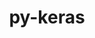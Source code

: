 ---
title: "py-keras"
layout: cache
categories: [package, develop]
meta: {"versions": ["2.14.0", "3.1.1", "3.2.0", "3.2.1"], "compilers": ["apple-clang@=15.0.0", "gcc@=11.4.0"], "oss": ["ubuntu22.04", "ventura"], "platforms": ["darwin", "linux"], "targets": ["aarch64", "x86_64_v3"], "stacks": ["ml-darwin-aarch64-mps", "ml-linux-x86_64-cpu", "ml-linux-x86_64-cuda", "ml-linux-x86_64-rocm", "root"], "num_specs": 70, "num_specs_by_stack": {"ml-darwin-aarch64-mps": 8, "root": 70, "ml-linux-x86_64-cpu": 24, "ml-linux-x86_64-rocm": 15, "ml-linux-x86_64-cuda": 23}}
spec_details: [{"hash": "xxbd4nbxxjx3uhvjqzqhwmlsdbuaicel", "compiler": "apple-clang@=15.0.0", "versions": ["3.2.0"], "os": "ventura", "platform": "darwin", "target": "aarch64", "variants": ["backend=torch", "build_system=python_pip"], "stacks": ["ml-darwin-aarch64-mps", "root"], "size": "-", "tarball": "https://binaries.spack.io/develop/build_cache/darwin-ventura-aarch64/apple-clang-15.0.0/py-keras-3.2.0/darwin-ventura-aarch64-apple-clang-15.0.0-py-keras-3.2.0-xxbd4nbxxjx3uhvjqzqhwmlsdbuaicel.spack"}, {"hash": "o7u2t6pv3suvoyozogepscxkg6ljvcna", "compiler": "apple-clang@=15.0.0", "versions": ["3.2.0"], "os": "ventura", "platform": "darwin", "target": "aarch64", "variants": ["backend=torch", "build_system=python_pip"], "stacks": ["ml-darwin-aarch64-mps", "root"], "size": "-", "tarball": "https://binaries.spack.io/develop/build_cache/darwin-ventura-aarch64/apple-clang-15.0.0/py-keras-3.2.0/darwin-ventura-aarch64-apple-clang-15.0.0-py-keras-3.2.0-o7u2t6pv3suvoyozogepscxkg6ljvcna.spack"}, {"hash": "epns2pya2eeox5vrwizlxzlogtkwguwv", "compiler": "apple-clang@=15.0.0", "versions": ["3.2.0"], "os": "ventura", "platform": "darwin", "target": "aarch64", "variants": ["backend=torch", "build_system=python_pip"], "stacks": ["ml-darwin-aarch64-mps", "root"], "size": "-", "tarball": "https://binaries.spack.io/develop/build_cache/darwin-ventura-aarch64/apple-clang-15.0.0/py-keras-3.2.0/darwin-ventura-aarch64-apple-clang-15.0.0-py-keras-3.2.0-epns2pya2eeox5vrwizlxzlogtkwguwv.spack"}, {"hash": "sjjpuaezce423ulimkcb7gkrfqbmj6sl", "compiler": "apple-clang@=15.0.0", "versions": ["3.2.1"], "os": "ventura", "platform": "darwin", "target": "aarch64", "variants": ["backend=torch", "build_system=python_pip"], "stacks": ["ml-darwin-aarch64-mps", "root"], "size": "-", "tarball": "https://binaries.spack.io/develop/build_cache/darwin-ventura-aarch64/apple-clang-15.0.0/py-keras-3.2.1/darwin-ventura-aarch64-apple-clang-15.0.0-py-keras-3.2.1-sjjpuaezce423ulimkcb7gkrfqbmj6sl.spack"}, {"hash": "qu3rimfaoijf7e5swnyminqw7bt4k2c5", "compiler": "apple-clang@=15.0.0", "versions": ["3.2.1"], "os": "ventura", "platform": "darwin", "target": "aarch64", "variants": ["backend=torch", "build_system=python_pip"], "stacks": ["ml-darwin-aarch64-mps", "root"], "size": "-", "tarball": "https://binaries.spack.io/develop/build_cache/darwin-ventura-aarch64/apple-clang-15.0.0/py-keras-3.2.1/darwin-ventura-aarch64-apple-clang-15.0.0-py-keras-3.2.1-qu3rimfaoijf7e5swnyminqw7bt4k2c5.spack"}, {"hash": "pe65upzyt5xmiyu25kaooqymyhh4mlho", "compiler": "apple-clang@=15.0.0", "versions": ["3.2.1"], "os": "ventura", "platform": "darwin", "target": "aarch64", "variants": ["backend=torch", "build_system=python_pip"], "stacks": ["ml-darwin-aarch64-mps", "root"], "size": "-", "tarball": "https://binaries.spack.io/develop/build_cache/darwin-ventura-aarch64/apple-clang-15.0.0/py-keras-3.2.1/darwin-ventura-aarch64-apple-clang-15.0.0-py-keras-3.2.1-pe65upzyt5xmiyu25kaooqymyhh4mlho.spack"}, {"hash": "pa5iivvcaynhjudrinv5icuaels4hat4", "compiler": "apple-clang@=15.0.0", "versions": ["3.2.1"], "os": "ventura", "platform": "darwin", "target": "aarch64", "variants": ["backend=torch", "build_system=python_pip"], "stacks": ["ml-darwin-aarch64-mps", "root"], "size": "-", "tarball": "https://binaries.spack.io/develop/build_cache/darwin-ventura-aarch64/apple-clang-15.0.0/py-keras-3.2.1/darwin-ventura-aarch64-apple-clang-15.0.0-py-keras-3.2.1-pa5iivvcaynhjudrinv5icuaels4hat4.spack"}, {"hash": "7vxjxazvbct5ium24l4jnwyghkosld7m", "compiler": "apple-clang@=15.0.0", "versions": ["3.2.0"], "os": "ventura", "platform": "darwin", "target": "aarch64", "variants": ["backend=torch", "build_system=python_pip"], "stacks": ["ml-darwin-aarch64-mps", "root"], "size": "-", "tarball": "https://binaries.spack.io/develop/build_cache/darwin-ventura-aarch64/apple-clang-15.0.0/py-keras-3.2.0/darwin-ventura-aarch64-apple-clang-15.0.0-py-keras-3.2.0-7vxjxazvbct5ium24l4jnwyghkosld7m.spack"}, {"hash": "khgqkn4kl52ueojb2ipij3r44cjw74qo", "compiler": "gcc@=11.4.0", "versions": ["3.2.0"], "os": "ubuntu22.04", "platform": "linux", "target": "x86_64_v3", "variants": ["backend=jax", "build_system=python_pip"], "stacks": ["root", "ml-linux-x86_64-cpu"], "size": "-", "tarball": "https://binaries.spack.io/develop/build_cache/linux-ubuntu22.04-x86_64_v3/gcc-11.4.0/py-keras-3.2.0/linux-ubuntu22.04-x86_64_v3-gcc-11.4.0-py-keras-3.2.0-khgqkn4kl52ueojb2ipij3r44cjw74qo.spack"}, {"hash": "6lxzgdcrk7tghc6hhgi64vbhn3svv2ue", "compiler": "gcc@=11.4.0", "versions": ["3.2.0"], "os": "ubuntu22.04", "platform": "linux", "target": "x86_64_v3", "variants": ["backend=torch", "build_system=python_pip"], "stacks": ["ml-linux-x86_64-rocm", "root"], "size": "-", "tarball": "https://binaries.spack.io/develop/build_cache/linux-ubuntu22.04-x86_64_v3/gcc-11.4.0/py-keras-3.2.0/linux-ubuntu22.04-x86_64_v3-gcc-11.4.0-py-keras-3.2.0-6lxzgdcrk7tghc6hhgi64vbhn3svv2ue.spack"}, {"hash": "b3h4mxcem4ql42q6ofbg4uybugpu7tko", "compiler": "gcc@=11.4.0", "versions": ["3.2.0"], "os": "ubuntu22.04", "platform": "linux", "target": "x86_64_v3", "variants": ["backend=jax", "build_system=python_pip"], "stacks": ["root", "ml-linux-x86_64-cpu"], "size": "-", "tarball": "https://binaries.spack.io/develop/build_cache/linux-ubuntu22.04-x86_64_v3/gcc-11.4.0/py-keras-3.2.0/linux-ubuntu22.04-x86_64_v3-gcc-11.4.0-py-keras-3.2.0-b3h4mxcem4ql42q6ofbg4uybugpu7tko.spack"}, {"hash": "d62nkhedad37quwdxawrpzvmlbskx6fj", "compiler": "gcc@=11.4.0", "versions": ["3.2.0"], "os": "ubuntu22.04", "platform": "linux", "target": "x86_64_v3", "variants": ["backend=torch", "build_system=python_pip"], "stacks": ["ml-linux-x86_64-cuda", "root"], "size": "-", "tarball": "https://binaries.spack.io/develop/build_cache/linux-ubuntu22.04-x86_64_v3/gcc-11.4.0/py-keras-3.2.0/linux-ubuntu22.04-x86_64_v3-gcc-11.4.0-py-keras-3.2.0-d62nkhedad37quwdxawrpzvmlbskx6fj.spack"}, {"hash": "ciugf4yn2i75l6fq2ssrofzz6pzdd4c4", "compiler": "gcc@=11.4.0", "versions": ["3.2.0"], "os": "ubuntu22.04", "platform": "linux", "target": "x86_64_v3", "variants": ["backend=torch", "build_system=python_pip"], "stacks": ["ml-linux-x86_64-cuda", "root"], "size": "-", "tarball": "https://binaries.spack.io/develop/build_cache/linux-ubuntu22.04-x86_64_v3/gcc-11.4.0/py-keras-3.2.0/linux-ubuntu22.04-x86_64_v3-gcc-11.4.0-py-keras-3.2.0-ciugf4yn2i75l6fq2ssrofzz6pzdd4c4.spack"}, {"hash": "mxrund23byqsahuvaet6qjglncmycenr", "compiler": "gcc@=11.4.0", "versions": ["3.2.0"], "os": "ubuntu22.04", "platform": "linux", "target": "x86_64_v3", "variants": ["backend=torch", "build_system=python_pip"], "stacks": ["ml-linux-x86_64-cuda", "root"], "size": "-", "tarball": "https://binaries.spack.io/develop/build_cache/linux-ubuntu22.04-x86_64_v3/gcc-11.4.0/py-keras-3.2.0/linux-ubuntu22.04-x86_64_v3-gcc-11.4.0-py-keras-3.2.0-mxrund23byqsahuvaet6qjglncmycenr.spack"}, {"hash": "kv72yfb7marjqil2eouraachzne6senj", "compiler": "gcc@=11.4.0", "versions": ["3.2.0"], "os": "ubuntu22.04", "platform": "linux", "target": "x86_64_v3", "variants": ["backend=torch", "build_system=python_pip"], "stacks": ["ml-linux-x86_64-rocm", "root"], "size": "-", "tarball": "https://binaries.spack.io/develop/build_cache/linux-ubuntu22.04-x86_64_v3/gcc-11.4.0/py-keras-3.2.0/linux-ubuntu22.04-x86_64_v3-gcc-11.4.0-py-keras-3.2.0-kv72yfb7marjqil2eouraachzne6senj.spack"}, {"hash": "3wixhbsrljffmv4zn27xa3xpywi7zvua", "compiler": "gcc@=11.4.0", "versions": ["2.14.0"], "os": "ubuntu22.04", "platform": "linux", "target": "x86_64_v3", "variants": ["build_system=python_pip"], "stacks": ["ml-linux-x86_64-cuda", "root"], "size": "-", "tarball": "https://binaries.spack.io/develop/build_cache/linux-ubuntu22.04-x86_64_v3/gcc-11.4.0/py-keras-2.14.0/linux-ubuntu22.04-x86_64_v3-gcc-11.4.0-py-keras-2.14.0-3wixhbsrljffmv4zn27xa3xpywi7zvua.spack"}, {"hash": "4pwu3pk7ocq2sscvz6ilzeuqn7eesclo", "compiler": "gcc@=11.4.0", "versions": ["2.14.0"], "os": "ubuntu22.04", "platform": "linux", "target": "x86_64_v3", "variants": ["build_system=python_pip"], "stacks": ["ml-linux-x86_64-cuda", "root"], "size": "-", "tarball": "https://binaries.spack.io/develop/build_cache/linux-ubuntu22.04-x86_64_v3/gcc-11.4.0/py-keras-2.14.0/linux-ubuntu22.04-x86_64_v3-gcc-11.4.0-py-keras-2.14.0-4pwu3pk7ocq2sscvz6ilzeuqn7eesclo.spack"}, {"hash": "eihqooxsgccabtiidpdgqc6ji4r2y633", "compiler": "gcc@=11.4.0", "versions": ["3.2.0"], "os": "ubuntu22.04", "platform": "linux", "target": "x86_64_v3", "variants": ["backend=tensorflow", "build_system=python_pip"], "stacks": ["root", "ml-linux-x86_64-cpu"], "size": "-", "tarball": "https://binaries.spack.io/develop/build_cache/linux-ubuntu22.04-x86_64_v3/gcc-11.4.0/py-keras-3.2.0/linux-ubuntu22.04-x86_64_v3-gcc-11.4.0-py-keras-3.2.0-eihqooxsgccabtiidpdgqc6ji4r2y633.spack"}, {"hash": "vf7s7mnzxnluay6rgbqgkbbnr7bxpmcx", "compiler": "gcc@=11.4.0", "versions": ["2.14.0"], "os": "ubuntu22.04", "platform": "linux", "target": "x86_64_v3", "variants": ["build_system=python_pip"], "stacks": ["root", "ml-linux-x86_64-cpu"], "size": "-", "tarball": "https://binaries.spack.io/develop/build_cache/linux-ubuntu22.04-x86_64_v3/gcc-11.4.0/py-keras-2.14.0/linux-ubuntu22.04-x86_64_v3-gcc-11.4.0-py-keras-2.14.0-vf7s7mnzxnluay6rgbqgkbbnr7bxpmcx.spack"}, {"hash": "ehh4qvvkz7swycvl5pwlurvrzpznaq2v", "compiler": "gcc@=11.4.0", "versions": ["3.2.0"], "os": "ubuntu22.04", "platform": "linux", "target": "x86_64_v3", "variants": ["backend=jax", "build_system=python_pip"], "stacks": ["ml-linux-x86_64-rocm", "root"], "size": "-", "tarball": "https://binaries.spack.io/develop/build_cache/linux-ubuntu22.04-x86_64_v3/gcc-11.4.0/py-keras-3.2.0/linux-ubuntu22.04-x86_64_v3-gcc-11.4.0-py-keras-3.2.0-ehh4qvvkz7swycvl5pwlurvrzpznaq2v.spack"}, {"hash": "adj6cqlslotmcx2ox4fcskzqcfxniana", "compiler": "gcc@=11.4.0", "versions": ["2.14.0"], "os": "ubuntu22.04", "platform": "linux", "target": "x86_64_v3", "variants": ["build_system=python_pip"], "stacks": ["ml-linux-x86_64-cuda", "root"], "size": "-", "tarball": "https://binaries.spack.io/develop/build_cache/linux-ubuntu22.04-x86_64_v3/gcc-11.4.0/py-keras-2.14.0/linux-ubuntu22.04-x86_64_v3-gcc-11.4.0-py-keras-2.14.0-adj6cqlslotmcx2ox4fcskzqcfxniana.spack"}, {"hash": "f5y3temhhdnguxechdeq3t2riomxx743", "compiler": "gcc@=11.4.0", "versions": ["3.2.0"], "os": "ubuntu22.04", "platform": "linux", "target": "x86_64_v3", "variants": ["backend=tensorflow", "build_system=python_pip"], "stacks": ["root", "ml-linux-x86_64-cpu"], "size": "-", "tarball": "https://binaries.spack.io/develop/build_cache/linux-ubuntu22.04-x86_64_v3/gcc-11.4.0/py-keras-3.2.0/linux-ubuntu22.04-x86_64_v3-gcc-11.4.0-py-keras-3.2.0-f5y3temhhdnguxechdeq3t2riomxx743.spack"}, {"hash": "5bf2klsiazepg22j3p6b2g7ayzrtcjwv", "compiler": "gcc@=11.4.0", "versions": ["2.14.0"], "os": "ubuntu22.04", "platform": "linux", "target": "x86_64_v3", "variants": ["build_system=python_pip"], "stacks": ["root", "ml-linux-x86_64-cpu"], "size": "-", "tarball": "https://binaries.spack.io/develop/build_cache/linux-ubuntu22.04-x86_64_v3/gcc-11.4.0/py-keras-2.14.0/linux-ubuntu22.04-x86_64_v3-gcc-11.4.0-py-keras-2.14.0-5bf2klsiazepg22j3p6b2g7ayzrtcjwv.spack"}, {"hash": "6i5vtjcrovcfrnfrywjtvmcczst5l35e", "compiler": "gcc@=11.4.0", "versions": ["3.2.0"], "os": "ubuntu22.04", "platform": "linux", "target": "x86_64_v3", "variants": ["backend=torch", "build_system=python_pip"], "stacks": ["ml-linux-x86_64-cuda", "root"], "size": "-", "tarball": "https://binaries.spack.io/develop/build_cache/linux-ubuntu22.04-x86_64_v3/gcc-11.4.0/py-keras-3.2.0/linux-ubuntu22.04-x86_64_v3-gcc-11.4.0-py-keras-3.2.0-6i5vtjcrovcfrnfrywjtvmcczst5l35e.spack"}, {"hash": "4u2apkokd5yubtfh53xdqqibwc4m27ot", "compiler": "gcc@=11.4.0", "versions": ["3.2.0"], "os": "ubuntu22.04", "platform": "linux", "target": "x86_64_v3", "variants": ["backend=jax", "build_system=python_pip"], "stacks": ["ml-linux-x86_64-rocm", "root"], "size": "-", "tarball": "https://binaries.spack.io/develop/build_cache/linux-ubuntu22.04-x86_64_v3/gcc-11.4.0/py-keras-3.2.0/linux-ubuntu22.04-x86_64_v3-gcc-11.4.0-py-keras-3.2.0-4u2apkokd5yubtfh53xdqqibwc4m27ot.spack"}, {"hash": "i725x47zz2ovsyv3rtbz2hd7ycfaepjl", "compiler": "gcc@=11.4.0", "versions": ["2.14.0"], "os": "ubuntu22.04", "platform": "linux", "target": "x86_64_v3", "variants": ["build_system=python_pip"], "stacks": ["root", "ml-linux-x86_64-cpu"], "size": "-", "tarball": "https://binaries.spack.io/develop/build_cache/linux-ubuntu22.04-x86_64_v3/gcc-11.4.0/py-keras-2.14.0/linux-ubuntu22.04-x86_64_v3-gcc-11.4.0-py-keras-2.14.0-i725x47zz2ovsyv3rtbz2hd7ycfaepjl.spack"}, {"hash": "dzgkchcoaouebroojnnbpg6kvly4bdz6", "compiler": "gcc@=11.4.0", "versions": ["2.14.0"], "os": "ubuntu22.04", "platform": "linux", "target": "x86_64_v3", "variants": ["build_system=python_pip"], "stacks": ["ml-linux-x86_64-cuda", "root"], "size": "-", "tarball": "https://binaries.spack.io/develop/build_cache/linux-ubuntu22.04-x86_64_v3/gcc-11.4.0/py-keras-2.14.0/linux-ubuntu22.04-x86_64_v3-gcc-11.4.0-py-keras-2.14.0-dzgkchcoaouebroojnnbpg6kvly4bdz6.spack"}, {"hash": "jusucmjn6u6mcgo3ajb4a5dzwpa4eeft", "compiler": "gcc@=11.4.0", "versions": ["3.2.0"], "os": "ubuntu22.04", "platform": "linux", "target": "x86_64_v3", "variants": ["backend=tensorflow", "build_system=python_pip"], "stacks": ["root", "ml-linux-x86_64-cpu"], "size": "-", "tarball": "https://binaries.spack.io/develop/build_cache/linux-ubuntu22.04-x86_64_v3/gcc-11.4.0/py-keras-3.2.0/linux-ubuntu22.04-x86_64_v3-gcc-11.4.0-py-keras-3.2.0-jusucmjn6u6mcgo3ajb4a5dzwpa4eeft.spack"}, {"hash": "d76blkzadsmbgz4zatwywtfzyq2nj6xt", "compiler": "gcc@=11.4.0", "versions": ["3.1.1"], "os": "ubuntu22.04", "platform": "linux", "target": "x86_64_v3", "variants": ["backend=jax", "build_system=python_pip"], "stacks": ["ml-linux-x86_64-rocm", "root"], "size": "-", "tarball": "https://binaries.spack.io/develop/build_cache/linux-ubuntu22.04-x86_64_v3/gcc-11.4.0/py-keras-3.1.1/linux-ubuntu22.04-x86_64_v3-gcc-11.4.0-py-keras-3.1.1-d76blkzadsmbgz4zatwywtfzyq2nj6xt.spack"}, {"hash": "hm6acraef2tha6pima7p55ltzxrzzvd7", "compiler": "gcc@=11.4.0", "versions": ["3.2.0"], "os": "ubuntu22.04", "platform": "linux", "target": "x86_64_v3", "variants": ["backend=jax", "build_system=python_pip"], "stacks": ["ml-linux-x86_64-rocm", "root"], "size": "-", "tarball": "https://binaries.spack.io/develop/build_cache/linux-ubuntu22.04-x86_64_v3/gcc-11.4.0/py-keras-3.2.0/linux-ubuntu22.04-x86_64_v3-gcc-11.4.0-py-keras-3.2.0-hm6acraef2tha6pima7p55ltzxrzzvd7.spack"}, {"hash": "znmaqyef74p42tzw6flwpnr5s6mer7si", "compiler": "gcc@=11.4.0", "versions": ["2.14.0"], "os": "ubuntu22.04", "platform": "linux", "target": "x86_64_v3", "variants": ["build_system=python_pip"], "stacks": ["root", "ml-linux-x86_64-cpu"], "size": "-", "tarball": "https://binaries.spack.io/develop/build_cache/linux-ubuntu22.04-x86_64_v3/gcc-11.4.0/py-keras-2.14.0/linux-ubuntu22.04-x86_64_v3-gcc-11.4.0-py-keras-2.14.0-znmaqyef74p42tzw6flwpnr5s6mer7si.spack"}, {"hash": "3dqw5eq224w5j46lquegnpszqj77bfng", "compiler": "gcc@=11.4.0", "versions": ["3.2.0"], "os": "ubuntu22.04", "platform": "linux", "target": "x86_64_v3", "variants": ["backend=tensorflow", "build_system=python_pip"], "stacks": ["ml-linux-x86_64-cuda", "root"], "size": "-", "tarball": "https://binaries.spack.io/develop/build_cache/linux-ubuntu22.04-x86_64_v3/gcc-11.4.0/py-keras-3.2.0/linux-ubuntu22.04-x86_64_v3-gcc-11.4.0-py-keras-3.2.0-3dqw5eq224w5j46lquegnpszqj77bfng.spack"}, {"hash": "4icdmhpugkkbapvcfeandei6ojnmqj4p", "compiler": "gcc@=11.4.0", "versions": ["3.2.0"], "os": "ubuntu22.04", "platform": "linux", "target": "x86_64_v3", "variants": ["backend=jax", "build_system=python_pip"], "stacks": ["ml-linux-x86_64-cuda", "root"], "size": "-", "tarball": "https://binaries.spack.io/develop/build_cache/linux-ubuntu22.04-x86_64_v3/gcc-11.4.0/py-keras-3.2.0/linux-ubuntu22.04-x86_64_v3-gcc-11.4.0-py-keras-3.2.0-4icdmhpugkkbapvcfeandei6ojnmqj4p.spack"}, {"hash": "rnrz4jlign4bfrdp23tmk4eod4tcrh4m", "compiler": "gcc@=11.4.0", "versions": ["3.1.1"], "os": "ubuntu22.04", "platform": "linux", "target": "x86_64_v3", "variants": ["backend=tensorflow", "build_system=python_pip"], "stacks": ["root", "ml-linux-x86_64-cpu"], "size": "-", "tarball": "https://binaries.spack.io/develop/build_cache/linux-ubuntu22.04-x86_64_v3/gcc-11.4.0/py-keras-3.1.1/linux-ubuntu22.04-x86_64_v3-gcc-11.4.0-py-keras-3.1.1-rnrz4jlign4bfrdp23tmk4eod4tcrh4m.spack"}, {"hash": "7crur6navyjl57dl7gcgnnezrpbtysuw", "compiler": "gcc@=11.4.0", "versions": ["3.2.0"], "os": "ubuntu22.04", "platform": "linux", "target": "x86_64_v3", "variants": ["backend=jax", "build_system=python_pip"], "stacks": ["ml-linux-x86_64-cuda", "root"], "size": "-", "tarball": "https://binaries.spack.io/develop/build_cache/linux-ubuntu22.04-x86_64_v3/gcc-11.4.0/py-keras-3.2.0/linux-ubuntu22.04-x86_64_v3-gcc-11.4.0-py-keras-3.2.0-7crur6navyjl57dl7gcgnnezrpbtysuw.spack"}, {"hash": "vkcwxqfi7efho33nsgxfp3zlf7szk6ot", "compiler": "gcc@=11.4.0", "versions": ["3.2.0"], "os": "ubuntu22.04", "platform": "linux", "target": "x86_64_v3", "variants": ["backend=torch", "build_system=python_pip"], "stacks": ["ml-linux-x86_64-rocm", "root"], "size": "-", "tarball": "https://binaries.spack.io/develop/build_cache/linux-ubuntu22.04-x86_64_v3/gcc-11.4.0/py-keras-3.2.0/linux-ubuntu22.04-x86_64_v3-gcc-11.4.0-py-keras-3.2.0-vkcwxqfi7efho33nsgxfp3zlf7szk6ot.spack"}, {"hash": "f7d4p6x4w6ck6woutxr32rleqk2dfl2u", "compiler": "gcc@=11.4.0", "versions": ["3.2.1"], "os": "ubuntu22.04", "platform": "linux", "target": "x86_64_v3", "variants": ["backend=jax", "build_system=python_pip"], "stacks": ["ml-linux-x86_64-rocm", "root"], "size": "-", "tarball": "https://binaries.spack.io/develop/build_cache/linux-ubuntu22.04-x86_64_v3/gcc-11.4.0/py-keras-3.2.1/linux-ubuntu22.04-x86_64_v3-gcc-11.4.0-py-keras-3.2.1-f7d4p6x4w6ck6woutxr32rleqk2dfl2u.spack"}, {"hash": "msuahkycsat5emynvlea6mymmzwaozv3", "compiler": "gcc@=11.4.0", "versions": ["3.2.0"], "os": "ubuntu22.04", "platform": "linux", "target": "x86_64_v3", "variants": ["backend=torch", "build_system=python_pip"], "stacks": ["root", "ml-linux-x86_64-cpu"], "size": "-", "tarball": "https://binaries.spack.io/develop/build_cache/linux-ubuntu22.04-x86_64_v3/gcc-11.4.0/py-keras-3.2.0/linux-ubuntu22.04-x86_64_v3-gcc-11.4.0-py-keras-3.2.0-msuahkycsat5emynvlea6mymmzwaozv3.spack"}, {"hash": "mbbq2yb3mjmqfkya4skmltmjhyxqrn35", "compiler": "gcc@=11.4.0", "versions": ["3.2.1"], "os": "ubuntu22.04", "platform": "linux", "target": "x86_64_v3", "variants": ["backend=jax", "build_system=python_pip"], "stacks": ["ml-linux-x86_64-rocm", "root"], "size": "-", "tarball": "https://binaries.spack.io/develop/build_cache/linux-ubuntu22.04-x86_64_v3/gcc-11.4.0/py-keras-3.2.1/linux-ubuntu22.04-x86_64_v3-gcc-11.4.0-py-keras-3.2.1-mbbq2yb3mjmqfkya4skmltmjhyxqrn35.spack"}, {"hash": "x4uy2h2vau6bilms7lmvdc3w5bshkxfe", "compiler": "gcc@=11.4.0", "versions": ["3.2.0"], "os": "ubuntu22.04", "platform": "linux", "target": "x86_64_v3", "variants": ["backend=torch", "build_system=python_pip"], "stacks": ["root", "ml-linux-x86_64-cpu"], "size": "-", "tarball": "https://binaries.spack.io/develop/build_cache/linux-ubuntu22.04-x86_64_v3/gcc-11.4.0/py-keras-3.2.0/linux-ubuntu22.04-x86_64_v3-gcc-11.4.0-py-keras-3.2.0-x4uy2h2vau6bilms7lmvdc3w5bshkxfe.spack"}, {"hash": "ai3fo7wmmxd2ebdgpnr3uefxprlex2ox", "compiler": "gcc@=11.4.0", "versions": ["3.2.1"], "os": "ubuntu22.04", "platform": "linux", "target": "x86_64_v3", "variants": ["backend=tensorflow", "build_system=python_pip"], "stacks": ["ml-linux-x86_64-cuda", "root"], "size": "-", "tarball": "https://binaries.spack.io/develop/build_cache/linux-ubuntu22.04-x86_64_v3/gcc-11.4.0/py-keras-3.2.1/linux-ubuntu22.04-x86_64_v3-gcc-11.4.0-py-keras-3.2.1-ai3fo7wmmxd2ebdgpnr3uefxprlex2ox.spack"}, {"hash": "ag4ec24xzgnmum4j4etainfnpxcupa5e", "compiler": "gcc@=11.4.0", "versions": ["3.2.1"], "os": "ubuntu22.04", "platform": "linux", "target": "x86_64_v3", "variants": ["backend=torch", "build_system=python_pip"], "stacks": ["ml-linux-x86_64-rocm", "root"], "size": "-", "tarball": "https://binaries.spack.io/develop/build_cache/linux-ubuntu22.04-x86_64_v3/gcc-11.4.0/py-keras-3.2.1/linux-ubuntu22.04-x86_64_v3-gcc-11.4.0-py-keras-3.2.1-ag4ec24xzgnmum4j4etainfnpxcupa5e.spack"}, {"hash": "nuxot25egrqqv3to5jmrioffyyoxmavl", "compiler": "gcc@=11.4.0", "versions": ["3.2.0"], "os": "ubuntu22.04", "platform": "linux", "target": "x86_64_v3", "variants": ["backend=torch", "build_system=python_pip"], "stacks": ["root", "ml-linux-x86_64-cpu"], "size": "-", "tarball": "https://binaries.spack.io/develop/build_cache/linux-ubuntu22.04-x86_64_v3/gcc-11.4.0/py-keras-3.2.0/linux-ubuntu22.04-x86_64_v3-gcc-11.4.0-py-keras-3.2.0-nuxot25egrqqv3to5jmrioffyyoxmavl.spack"}, {"hash": "wrzo4mkherdv5fuvmftvbcx3agfbiene", "compiler": "gcc@=11.4.0", "versions": ["3.2.0"], "os": "ubuntu22.04", "platform": "linux", "target": "x86_64_v3", "variants": ["backend=tensorflow", "build_system=python_pip"], "stacks": ["ml-linux-x86_64-cuda", "root"], "size": "-", "tarball": "https://binaries.spack.io/develop/build_cache/linux-ubuntu22.04-x86_64_v3/gcc-11.4.0/py-keras-3.2.0/linux-ubuntu22.04-x86_64_v3-gcc-11.4.0-py-keras-3.2.0-wrzo4mkherdv5fuvmftvbcx3agfbiene.spack"}, {"hash": "gqdnrbqfnt2bjrjj7lshkwmmwk34v5ej", "compiler": "gcc@=11.4.0", "versions": ["3.2.1"], "os": "ubuntu22.04", "platform": "linux", "target": "x86_64_v3", "variants": ["backend=torch", "build_system=python_pip"], "stacks": ["ml-linux-x86_64-cuda", "root"], "size": "-", "tarball": "https://binaries.spack.io/develop/build_cache/linux-ubuntu22.04-x86_64_v3/gcc-11.4.0/py-keras-3.2.1/linux-ubuntu22.04-x86_64_v3-gcc-11.4.0-py-keras-3.2.1-gqdnrbqfnt2bjrjj7lshkwmmwk34v5ej.spack"}, {"hash": "p3hnf2ljahoqukw6vtftgu4fm2w6o2ed", "compiler": "gcc@=11.4.0", "versions": ["3.2.0"], "os": "ubuntu22.04", "platform": "linux", "target": "x86_64_v3", "variants": ["backend=jax", "build_system=python_pip"], "stacks": ["ml-linux-x86_64-cuda", "root"], "size": "-", "tarball": "https://binaries.spack.io/develop/build_cache/linux-ubuntu22.04-x86_64_v3/gcc-11.4.0/py-keras-3.2.0/linux-ubuntu22.04-x86_64_v3-gcc-11.4.0-py-keras-3.2.0-p3hnf2ljahoqukw6vtftgu4fm2w6o2ed.spack"}, {"hash": "nof5bzaiy2jdke7vso7phvq5plekxcrv", "compiler": "gcc@=11.4.0", "versions": ["3.2.1"], "os": "ubuntu22.04", "platform": "linux", "target": "x86_64_v3", "variants": ["backend=jax", "build_system=python_pip"], "stacks": ["ml-linux-x86_64-cuda", "root"], "size": "-", "tarball": "https://binaries.spack.io/develop/build_cache/linux-ubuntu22.04-x86_64_v3/gcc-11.4.0/py-keras-3.2.1/linux-ubuntu22.04-x86_64_v3-gcc-11.4.0-py-keras-3.2.1-nof5bzaiy2jdke7vso7phvq5plekxcrv.spack"}, {"hash": "yrxmokfmzl7buwb6rjj5hgett26rq4vy", "compiler": "gcc@=11.4.0", "versions": ["3.2.0"], "os": "ubuntu22.04", "platform": "linux", "target": "x86_64_v3", "variants": ["backend=torch", "build_system=python_pip"], "stacks": ["root", "ml-linux-x86_64-cpu"], "size": "-", "tarball": "https://binaries.spack.io/develop/build_cache/linux-ubuntu22.04-x86_64_v3/gcc-11.4.0/py-keras-3.2.0/linux-ubuntu22.04-x86_64_v3-gcc-11.4.0-py-keras-3.2.0-yrxmokfmzl7buwb6rjj5hgett26rq4vy.spack"}, {"hash": "kaon7h7zck4bbyuevw7osujf4afpyvtk", "compiler": "gcc@=11.4.0", "versions": ["3.2.1"], "os": "ubuntu22.04", "platform": "linux", "target": "x86_64_v3", "variants": ["backend=jax", "build_system=python_pip"], "stacks": ["root", "ml-linux-x86_64-cpu"], "size": "-", "tarball": "https://binaries.spack.io/develop/build_cache/linux-ubuntu22.04-x86_64_v3/gcc-11.4.0/py-keras-3.2.1/linux-ubuntu22.04-x86_64_v3-gcc-11.4.0-py-keras-3.2.1-kaon7h7zck4bbyuevw7osujf4afpyvtk.spack"}, {"hash": "s3zhiq7qc4od2ybs6rh2mxtoeh4xcghn", "compiler": "gcc@=11.4.0", "versions": ["3.2.0"], "os": "ubuntu22.04", "platform": "linux", "target": "x86_64_v3", "variants": ["backend=jax", "build_system=python_pip"], "stacks": ["root", "ml-linux-x86_64-cpu"], "size": "-", "tarball": "https://binaries.spack.io/develop/build_cache/linux-ubuntu22.04-x86_64_v3/gcc-11.4.0/py-keras-3.2.0/linux-ubuntu22.04-x86_64_v3-gcc-11.4.0-py-keras-3.2.0-s3zhiq7qc4od2ybs6rh2mxtoeh4xcghn.spack"}, {"hash": "s3co4u6y4hqnz4ddppmktr5rn66hfdz4", "compiler": "gcc@=11.4.0", "versions": ["3.2.1"], "os": "ubuntu22.04", "platform": "linux", "target": "x86_64_v3", "variants": ["backend=torch", "build_system=python_pip"], "stacks": ["ml-linux-x86_64-rocm", "root"], "size": "-", "tarball": "https://binaries.spack.io/develop/build_cache/linux-ubuntu22.04-x86_64_v3/gcc-11.4.0/py-keras-3.2.1/linux-ubuntu22.04-x86_64_v3-gcc-11.4.0-py-keras-3.2.1-s3co4u6y4hqnz4ddppmktr5rn66hfdz4.spack"}, {"hash": "7t4kv7n5mus2gw6tg4tjpkvu2caqxvlk", "compiler": "gcc@=11.4.0", "versions": ["3.2.1"], "os": "ubuntu22.04", "platform": "linux", "target": "x86_64_v3", "variants": ["backend=jax", "build_system=python_pip"], "stacks": ["ml-linux-x86_64-cuda", "root"], "size": "-", "tarball": "https://binaries.spack.io/develop/build_cache/linux-ubuntu22.04-x86_64_v3/gcc-11.4.0/py-keras-3.2.1/linux-ubuntu22.04-x86_64_v3-gcc-11.4.0-py-keras-3.2.1-7t4kv7n5mus2gw6tg4tjpkvu2caqxvlk.spack"}, {"hash": "folaawg6slchsuxbk3xi2tb6kphf2zhv", "compiler": "gcc@=11.4.0", "versions": ["3.2.1"], "os": "ubuntu22.04", "platform": "linux", "target": "x86_64_v3", "variants": ["backend=tensorflow", "build_system=python_pip"], "stacks": ["root", "ml-linux-x86_64-cpu"], "size": "-", "tarball": "https://binaries.spack.io/develop/build_cache/linux-ubuntu22.04-x86_64_v3/gcc-11.4.0/py-keras-3.2.1/linux-ubuntu22.04-x86_64_v3-gcc-11.4.0-py-keras-3.2.1-folaawg6slchsuxbk3xi2tb6kphf2zhv.spack"}, {"hash": "yvs6ufu7pzsotswludaqr53w3vnzi3o5", "compiler": "gcc@=11.4.0", "versions": ["3.2.0"], "os": "ubuntu22.04", "platform": "linux", "target": "x86_64_v3", "variants": ["backend=tensorflow", "build_system=python_pip"], "stacks": ["ml-linux-x86_64-cuda", "root"], "size": "-", "tarball": "https://binaries.spack.io/develop/build_cache/linux-ubuntu22.04-x86_64_v3/gcc-11.4.0/py-keras-3.2.0/linux-ubuntu22.04-x86_64_v3-gcc-11.4.0-py-keras-3.2.0-yvs6ufu7pzsotswludaqr53w3vnzi3o5.spack"}, {"hash": "ychuzv3i36lvrdbzs6icsrfvl7pjqbvs", "compiler": "gcc@=11.4.0", "versions": ["3.2.0"], "os": "ubuntu22.04", "platform": "linux", "target": "x86_64_v3", "variants": ["backend=jax", "build_system=python_pip"], "stacks": ["ml-linux-x86_64-rocm", "root"], "size": "-", "tarball": "https://binaries.spack.io/develop/build_cache/linux-ubuntu22.04-x86_64_v3/gcc-11.4.0/py-keras-3.2.0/linux-ubuntu22.04-x86_64_v3-gcc-11.4.0-py-keras-3.2.0-ychuzv3i36lvrdbzs6icsrfvl7pjqbvs.spack"}, {"hash": "xlu7suuddkaupczyzunvbrbpax7l7s22", "compiler": "gcc@=11.4.0", "versions": ["3.2.0"], "os": "ubuntu22.04", "platform": "linux", "target": "x86_64_v3", "variants": ["backend=tensorflow", "build_system=python_pip"], "stacks": ["root", "ml-linux-x86_64-cpu"], "size": "-", "tarball": "https://binaries.spack.io/develop/build_cache/linux-ubuntu22.04-x86_64_v3/gcc-11.4.0/py-keras-3.2.0/linux-ubuntu22.04-x86_64_v3-gcc-11.4.0-py-keras-3.2.0-xlu7suuddkaupczyzunvbrbpax7l7s22.spack"}, {"hash": "fvn35fjjbvu6rypv3khm3opq24jytjh6", "compiler": "gcc@=11.4.0", "versions": ["3.2.1"], "os": "ubuntu22.04", "platform": "linux", "target": "x86_64_v3", "variants": ["backend=torch", "build_system=python_pip"], "stacks": ["ml-linux-x86_64-cuda", "root"], "size": "-", "tarball": "https://binaries.spack.io/develop/build_cache/linux-ubuntu22.04-x86_64_v3/gcc-11.4.0/py-keras-3.2.1/linux-ubuntu22.04-x86_64_v3-gcc-11.4.0-py-keras-3.2.1-fvn35fjjbvu6rypv3khm3opq24jytjh6.spack"}, {"hash": "ysmytvzvr3cdm3fgelhc2sszobmjy6hf", "compiler": "gcc@=11.4.0", "versions": ["3.2.0"], "os": "ubuntu22.04", "platform": "linux", "target": "x86_64_v3", "variants": ["backend=tensorflow", "build_system=python_pip"], "stacks": ["ml-linux-x86_64-cuda", "root"], "size": "-", "tarball": "https://binaries.spack.io/develop/build_cache/linux-ubuntu22.04-x86_64_v3/gcc-11.4.0/py-keras-3.2.0/linux-ubuntu22.04-x86_64_v3-gcc-11.4.0-py-keras-3.2.0-ysmytvzvr3cdm3fgelhc2sszobmjy6hf.spack"}, {"hash": "7rras7u252y2g6y6g2fqnuib5s46k6gj", "compiler": "gcc@=11.4.0", "versions": ["3.2.1"], "os": "ubuntu22.04", "platform": "linux", "target": "x86_64_v3", "variants": ["backend=torch", "build_system=python_pip"], "stacks": ["ml-linux-x86_64-rocm", "root"], "size": "-", "tarball": "https://binaries.spack.io/develop/build_cache/linux-ubuntu22.04-x86_64_v3/gcc-11.4.0/py-keras-3.2.1/linux-ubuntu22.04-x86_64_v3-gcc-11.4.0-py-keras-3.2.1-7rras7u252y2g6y6g2fqnuib5s46k6gj.spack"}, {"hash": "awwjowkkkxlj7hyyd5w3vbc7piscxnnh", "compiler": "gcc@=11.4.0", "versions": ["3.2.1"], "os": "ubuntu22.04", "platform": "linux", "target": "x86_64_v3", "variants": ["backend=jax", "build_system=python_pip"], "stacks": ["ml-linux-x86_64-cuda", "root"], "size": "-", "tarball": "https://binaries.spack.io/develop/build_cache/linux-ubuntu22.04-x86_64_v3/gcc-11.4.0/py-keras-3.2.1/linux-ubuntu22.04-x86_64_v3-gcc-11.4.0-py-keras-3.2.1-awwjowkkkxlj7hyyd5w3vbc7piscxnnh.spack"}, {"hash": "ywhh5tyhtio57j4frbfcdjk5pmkfqq4w", "compiler": "gcc@=11.4.0", "versions": ["3.2.0"], "os": "ubuntu22.04", "platform": "linux", "target": "x86_64_v3", "variants": ["backend=torch", "build_system=python_pip"], "stacks": ["ml-linux-x86_64-rocm", "root"], "size": "-", "tarball": "https://binaries.spack.io/develop/build_cache/linux-ubuntu22.04-x86_64_v3/gcc-11.4.0/py-keras-3.2.0/linux-ubuntu22.04-x86_64_v3-gcc-11.4.0-py-keras-3.2.0-ywhh5tyhtio57j4frbfcdjk5pmkfqq4w.spack"}, {"hash": "3c5v7ubwjc2li47hkqoxakipxpzrwqdn", "compiler": "gcc@=11.4.0", "versions": ["3.2.1"], "os": "ubuntu22.04", "platform": "linux", "target": "x86_64_v3", "variants": ["backend=tensorflow", "build_system=python_pip"], "stacks": ["root", "ml-linux-x86_64-cpu"], "size": "-", "tarball": "https://binaries.spack.io/develop/build_cache/linux-ubuntu22.04-x86_64_v3/gcc-11.4.0/py-keras-3.2.1/linux-ubuntu22.04-x86_64_v3-gcc-11.4.0-py-keras-3.2.1-3c5v7ubwjc2li47hkqoxakipxpzrwqdn.spack"}, {"hash": "tgtnov57dtguom5lmfoxchmcop5cegw7", "compiler": "gcc@=11.4.0", "versions": ["3.2.1"], "os": "ubuntu22.04", "platform": "linux", "target": "x86_64_v3", "variants": ["backend=torch", "build_system=python_pip"], "stacks": ["ml-linux-x86_64-cuda", "root"], "size": "-", "tarball": "https://binaries.spack.io/develop/build_cache/linux-ubuntu22.04-x86_64_v3/gcc-11.4.0/py-keras-3.2.1/linux-ubuntu22.04-x86_64_v3-gcc-11.4.0-py-keras-3.2.1-tgtnov57dtguom5lmfoxchmcop5cegw7.spack"}, {"hash": "2xqxxjthherefusykhxhqipndz447y4w", "compiler": "gcc@=11.4.0", "versions": ["3.2.1"], "os": "ubuntu22.04", "platform": "linux", "target": "x86_64_v3", "variants": ["backend=tensorflow", "build_system=python_pip"], "stacks": ["ml-linux-x86_64-cuda", "root"], "size": "-", "tarball": "https://binaries.spack.io/develop/build_cache/linux-ubuntu22.04-x86_64_v3/gcc-11.4.0/py-keras-3.2.1/linux-ubuntu22.04-x86_64_v3-gcc-11.4.0-py-keras-3.2.1-2xqxxjthherefusykhxhqipndz447y4w.spack"}, {"hash": "qme3vfiguyjvwmzh3uhio3ualo2hjiw5", "compiler": "gcc@=11.4.0", "versions": ["3.2.1"], "os": "ubuntu22.04", "platform": "linux", "target": "x86_64_v3", "variants": ["backend=jax", "build_system=python_pip"], "stacks": ["ml-linux-x86_64-rocm", "root"], "size": "-", "tarball": "https://binaries.spack.io/develop/build_cache/linux-ubuntu22.04-x86_64_v3/gcc-11.4.0/py-keras-3.2.1/linux-ubuntu22.04-x86_64_v3-gcc-11.4.0-py-keras-3.2.1-qme3vfiguyjvwmzh3uhio3ualo2hjiw5.spack"}, {"hash": "73km7vh23osvwf7swiy5nbge7ylfkyv2", "compiler": "gcc@=11.4.0", "versions": ["3.2.1"], "os": "ubuntu22.04", "platform": "linux", "target": "x86_64_v3", "variants": ["backend=torch", "build_system=python_pip"], "stacks": ["root", "ml-linux-x86_64-cpu"], "size": "-", "tarball": "https://binaries.spack.io/develop/build_cache/linux-ubuntu22.04-x86_64_v3/gcc-11.4.0/py-keras-3.2.1/linux-ubuntu22.04-x86_64_v3-gcc-11.4.0-py-keras-3.2.1-73km7vh23osvwf7swiy5nbge7ylfkyv2.spack"}, {"hash": "6w2gpokwcwikgtwprvjmdbywno4vz6xz", "compiler": "gcc@=11.4.0", "versions": ["3.2.1"], "os": "ubuntu22.04", "platform": "linux", "target": "x86_64_v3", "variants": ["backend=jax", "build_system=python_pip"], "stacks": ["root", "ml-linux-x86_64-cpu"], "size": "-", "tarball": "https://binaries.spack.io/develop/build_cache/linux-ubuntu22.04-x86_64_v3/gcc-11.4.0/py-keras-3.2.1/linux-ubuntu22.04-x86_64_v3-gcc-11.4.0-py-keras-3.2.1-6w2gpokwcwikgtwprvjmdbywno4vz6xz.spack"}, {"hash": "rway6brikodffznbpd3jjnflclrv5uyd", "compiler": "gcc@=11.4.0", "versions": ["3.2.1"], "os": "ubuntu22.04", "platform": "linux", "target": "x86_64_v3", "variants": ["backend=torch", "build_system=python_pip"], "stacks": ["root", "ml-linux-x86_64-cpu"], "size": "-", "tarball": "https://binaries.spack.io/develop/build_cache/linux-ubuntu22.04-x86_64_v3/gcc-11.4.0/py-keras-3.2.1/linux-ubuntu22.04-x86_64_v3-gcc-11.4.0-py-keras-3.2.1-rway6brikodffznbpd3jjnflclrv5uyd.spack"}, {"hash": "zxqmydixpbbafgpldkkoj5bt5wopiz2x", "compiler": "gcc@=11.4.0", "versions": ["3.2.1"], "os": "ubuntu22.04", "platform": "linux", "target": "x86_64_v3", "variants": ["backend=jax", "build_system=python_pip"], "stacks": ["root", "ml-linux-x86_64-cpu"], "size": "-", "tarball": "https://binaries.spack.io/develop/build_cache/linux-ubuntu22.04-x86_64_v3/gcc-11.4.0/py-keras-3.2.1/linux-ubuntu22.04-x86_64_v3-gcc-11.4.0-py-keras-3.2.1-zxqmydixpbbafgpldkkoj5bt5wopiz2x.spack"}, {"hash": "saquwsxuoa3hjo6rndlvzd3i3ax4ksho", "compiler": "gcc@=11.4.0", "versions": ["3.2.1"], "os": "ubuntu22.04", "platform": "linux", "target": "x86_64_v3", "variants": ["backend=torch", "build_system=python_pip"], "stacks": ["root", "ml-linux-x86_64-cpu"], "size": "-", "tarball": "https://binaries.spack.io/develop/build_cache/linux-ubuntu22.04-x86_64_v3/gcc-11.4.0/py-keras-3.2.1/linux-ubuntu22.04-x86_64_v3-gcc-11.4.0-py-keras-3.2.1-saquwsxuoa3hjo6rndlvzd3i3ax4ksho.spack"}]
---